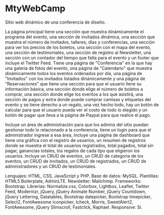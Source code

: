 # MtyWebCamp
Sitio web dinámico de una conferencia de diseño.

La página principal tiene una sección que muestra dinámicamente el programa del evento, una sección de invitados dinámica, una sección que muestra el número de invitados, talleres, días y conferencias, una sección para ver los precios de los boletos, una sección con el mapa del evento, una sección de testimoniales, una sección de registro al Newsletter, una sección con un contador del tiempo que falta para el evento y un footer que incluye el Twitter Feed. Tiene una página de "Conferencia" en la que hay una galeria de fotos del evento, una página de "Calendario" que muestra dinámicamente todos los eventos ordenados por día, una página de "Invitados" con los invitados listados dinámicamente y una página de "Reservaciones" que tiene una sección para que el usuario llene su información básica, una sección donde elige el número de boletos a comprar, una sección donde elige los eventos a los que asistirá, una sección de pagos y extra donde puede comprar camisas y etiquetas del evento y se tiene derecho a un regalo, una vez hecho todo, hay un botón de calcular para que el usuario pueda ver el costo de todo lo elegido y un botón de pagar que lleva a la página de Paypal para que realice el pago.

Incluye un área de administración para que los admins del sitio puedan gestionar todo lo relacionado a la conferencia, tiene un login para que el administrador ingrese a esa área, incluye una página de dashboard que tiene una gráfica con el registro de usuarios, un resumen de registros donde se muestra el total de usuarios registrados, total pagados, total sin pagar, ganancias totales, los regalos de cada tipo que eligieron los usuarios. Incluye un CRUD de eventos, un CRUD de categoria de los eventos, un CRUD de invitados, un CRUD de registrados, un CRUD de administradores y un CRUD de testimoniales.

Lenguajes: HTML, CSS, JavaScript y PHP.
Base de datos: MySQL.
Plantillas: HTML5 Boilerplate, AdminLTE.
Newsletter: Mailchimp.
Frameworks: Bootstrap.
Librerías: Normalize.css, Colorbox, Lightbox, Leaflet, Twitter Feed, Modernizr, jQuery, jQuery Animate Number, jQuery Countdown, jQuery Lettering, Datatables, Bootstrap datepicker, Bootstrap timepicker, Select2, FontAwesome iconpicker, Icheck, Morris, SweetAlert2, FontAwesome, jQuery Slimscroll, Fastclick, Raphael.
Responsive: Sí.

